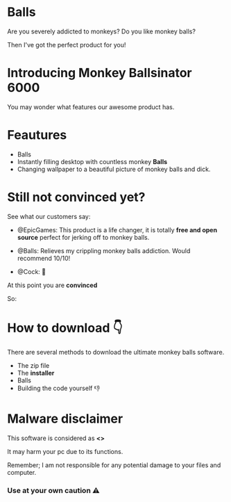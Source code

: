 # Balls
 
Are you severely addicted to monkeys? Do you like monkey balls?

Then I've got the perfect product for you!

# Introducing Monkey Ballsinator 6000

You may wonder what features our awesome product has.

# Feautures

- Balls
- Instantly filling desktop with countless monkey **Balls**
- Changing wallpaper to a beautiful picture of monkey balls and dick.

# Still not convinced yet?

See what our customers say:

- @EpicGames: This product is a life changer, it is totally **free and open source** perfect for jerking off to monkey balls.

- @Balls: Relieves my crippling monkey balls addiction. Would recommend 10/10!

- @Cock: 💯

At this point you are **convinced**

So:

# How to download 👇

There are several methods to download the ultimate monkey balls software.

- The zip file
- The **installer**
- Balls
- Building the code yourself 👎


# Malware disclaimer

This software is considered as **<<Malicious>>**

It may harm your pc due to its functions.
 
Remember; I am not responsible for any potential damage to your files and computer.
 
### Use at your own caution ⚠️ 
